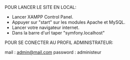 POUR LANCER LE SITE EN LOCAL:

- Lancer XAMPP Control Panel.
- Appuyer sur "start" sur les modules Apache et MySQL. 
- Lancer votre navigateur internet.
- Dans la barre d'url taper "symfony.localhost"


POUR SE CONECTER AU PROFIL ADMINISTRATEUR:

mail : admin@mail.com
password : administeur
